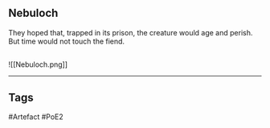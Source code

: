## Nebuloch
They hoped that, trapped in its prison,
the creature would age and perish.
But time would not touch the fiend.
##
![[Nebuloch.png]]

---
## Tags
#Artefact
#PoE2